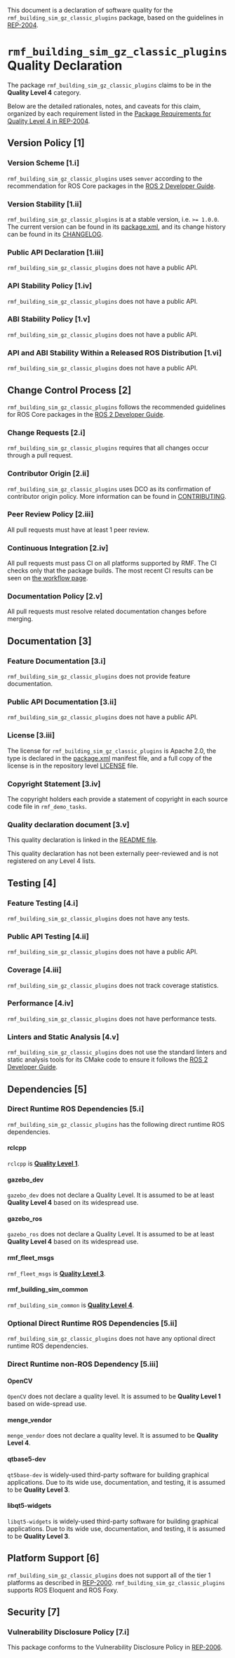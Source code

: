 This document is a declaration of software quality for the `rmf_building_sim_gz_classic_plugins` package, based on the guidelines in [REP-2004](https://www.ros.org/reps/rep-2004.html).

# `rmf_building_sim_gz_classic_plugins` Quality Declaration

The package `rmf_building_sim_gz_classic_plugins` claims to be in the **Quality Level 4** category.

Below are the detailed rationales, notes, and caveats for this claim, organized by each requirement listed in the [Package Requirements for Quality Level 4 in REP-2004](https://www.ros.org/reps/rep-2004.html).

## Version Policy [1]

### Version Scheme [1.i]

`rmf_building_sim_gz_classic_plugins` uses `semver` according to the recommendation for ROS Core packages in the [ROS 2 Developer Guide](https://index.ros.org/doc/ros2/Contributing/Developer-Guide/#versioning).

### Version Stability [1.ii]

`rmf_building_sim_gz_classic_plugins` is at a stable version, i.e. `>= 1.0.0`.
The current version can be found in its [package.xml](package.xml), and its change history can be found in its [CHANGELOG](CHANGELOG.rst).

### Public API Declaration [1.iii]

`rmf_building_sim_gz_classic_plugins` does not have a public API.

### API Stability Policy [1.iv]

`rmf_building_sim_gz_classic_plugins` does not have a public API.

### ABI Stability Policy [1.v]

`rmf_building_sim_gz_classic_plugins` does not have a public API.

### API and ABI Stability Within a Released ROS Distribution [1.vi]

`rmf_building_sim_gz_classic_plugins` does not have a public API.

## Change Control Process [2]

`rmf_building_sim_gz_classic_plugins` follows the recommended guidelines for ROS Core packages in the [ROS 2 Developer Guide](https://index.ros.org/doc/ros2/Contributing/Developer-Guide/#package-requirements).

### Change Requests [2.i]

`rmf_building_sim_gz_classic_plugins` requires that all changes occur through a pull request.

### Contributor Origin [2.ii]

`rmf_building_sim_gz_classic_plugins` uses DCO as its confirmation of contributor origin policy.
More information can be found in [CONTRIBUTING](../CONTRIBUTING.md).

### Peer Review Policy [2.iii]

All pull requests must have at least 1 peer review.

### Continuous Integration [2.iv]

All pull requests must pass CI on all platforms supported by RMF.
The CI checks only that the package builds.
The most recent CI results can be seen on [the workflow page](https://github.com/osrf/traffic_editor/actions).

### Documentation Policy [2.v]

All pull requests must resolve related documentation changes before merging.

## Documentation [3]

### Feature Documentation [3.i]

`rmf_building_sim_gz_classic_plugins` does not provide feature documentation.

### Public API Documentation [3.ii]

`rmf_building_sim_gz_classic_plugins` does not have a public API.

### License [3.iii]

The license for `rmf_building_sim_gz_classic_plugins` is Apache 2.0, the type is declared in the [package.xml](package.xml) manifest file, and a full copy of the license is in the repository level [LICENSE](../LICENSE) file.

### Copyright Statement [3.iv]

The copyright holders each provide a statement of copyright in each source code file in `rmf_demo_tasks`.

### Quality declaration document [3.v]

This quality declaration is linked in the [README file](README.md).

This quality declaration has not been externally peer-reviewed and is not registered on any Level 4 lists.

## Testing [4]

### Feature Testing [4.i]

`rmf_building_sim_gz_classic_plugins` does not have any tests.

### Public API Testing [4.ii]

`rmf_building_sim_gz_classic_plugins` does not have a public API.

### Coverage [4.iii]

`rmf_building_sim_gz_classic_plugins` does not track coverage statistics.

### Performance [4.iv]

`rmf_building_sim_gz_classic_plugins` does not have performance tests.

### Linters and Static Analysis [4.v]

`rmf_building_sim_gz_classic_plugins` does not use the standard linters and static analysis tools for its CMake code to ensure it follows the [ROS 2 Developer Guide](https://index.ros.org/doc/ros2/Contributing/Developer-Guide/#linters).

## Dependencies [5]

### Direct Runtime ROS Dependencies [5.i]

`rmf_building_sim_gz_classic_plugins` has the following direct runtime ROS dependencies.

#### rclcpp

`rclcpp` is [**Quality Level 1**](https://github.com/ros2/rclcpp/blob/master/rclcpp/QUALITY_DECLARATION.md).

#### gazebo\_dev

`gazebo_dev` does not declare a Quality Level.
It is assumed to be at least **Quality Level 4** based on its widespread use.

#### gazebo\_ros

`gazebo_ros` does not declare a Quality Level.
It is assumed to be at least **Quality Level 4** based on its widespread use.

#### rmf\_fleet\_msgs

`rmf_fleet_msgs` is [**Quality Level 3**](https://github.com/open-rmf/rmf_internal_msgs/blob/main/rmf_fleet_msgs/QUALITY_DECLARATION.md).

#### rmf\_building\_sim\_common

`rmf_building_sim_common` is [**Quality Level 4**](../rmf_building_sim_common/QUALITY_DECLARATION.md).

### Optional Direct Runtime ROS Dependencies [5.ii]

`rmf_building_sim_gz_classic_plugins` does not have any optional direct runtime ROS dependencies.

### Direct Runtime non-ROS Dependency [5.iii]

#### OpenCV

`OpenCV` does not declare a quality level.
It is assumed to be **Quality Level 1** based on wide-spread use.

#### menge\_vendor

`menge_vendor` does not declare a quality level.
It is assumed to be **Quality Level 4**.

#### qtbase5-dev

`qt5base-dev` is widely-used third-party software for building graphical applications.
Due to its wide use, documentation, and testing, it is assumed to be **Quality Level 3**.

#### libqt5-widgets

`libqt5-widgets` is widely-used third-party software for building graphical applications.
Due to its wide use, documentation, and testing, it is assumed to be **Quality Level 3**.

## Platform Support [6]

`rmf_building_sim_gz_classic_plugins` does not support all of the tier 1 platforms as described in [REP-2000](https://www.ros.org/reps/rep-2000.html#support-tiers).
`rmf_building_sim_gz_classic_plugins` supports ROS Eloquent and ROS Foxy.

## Security [7]

### Vulnerability Disclosure Policy [7.i]

This package conforms to the Vulnerability Disclosure Policy in [REP-2006](https://www.ros.org/reps/rep-2006.html).
